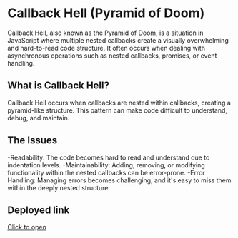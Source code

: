# Callback Hell (Pyramid of Doom)

Callback Hell, also known as the Pyramid of Doom, is a situation in JavaScript where multiple nested callbacks create a visually overwhelming and hard-to-read code structure. It often occurs when dealing with asynchronous operations such as nested callbacks, promises, or event handling.

## What is Callback Hell?

Callback Hell occurs when callbacks are nested within callbacks, creating a pyramid-like structure. This pattern can make code difficult to understand, debug, and maintain.

## The Issues
-Readability: The code becomes hard to read and understand due to indentation levels.
-Maintainability: Adding, removing, or modifying functionality within the nested callbacks can be error-prone.
-Error Handling: Managing errors becomes challenging, and it's easy to miss them within the deeply nested structure

## Deployed link
[Click to open](https://resonant-manatee-08d848.netlify.app/)
